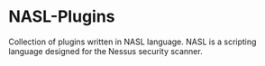 # NASL-Plugins
Collection of plugins written in NASL language.
NASL is a scripting language designed for the Nessus security scanner.
